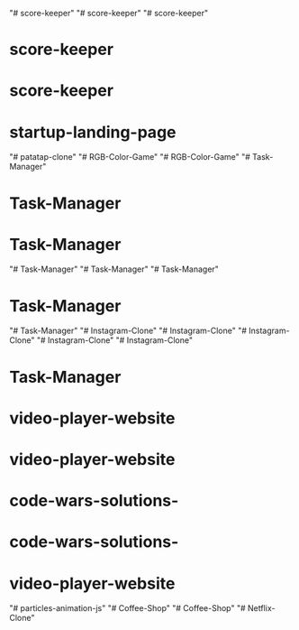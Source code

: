 "# score-keeper" 
"# score-keeper" 
"# score-keeper" 
# score-keeper
# score-keeper
# startup-landing-page
"# patatap-clone" 
"# RGB-Color-Game" 
"# RGB-Color-Game" 
"# Task-Manager" 
# Task-Manager
# Task-Manager
"# Task-Manager" 
"# Task-Manager" 
"# Task-Manager" 
# Task-Manager
"# Task-Manager" 
"# Instagram-Clone" 
"# Instagram-Clone" 
"# Instagram-Clone" 
"# Instagram-Clone" 
"# Instagram-Clone" 
# Task-Manager
# video-player-website
# video-player-website
# code-wars-solutions-
# code-wars-solutions-
# video-player-website
"# particles-animation-js" 
"# Coffee-Shop" 
"# Coffee-Shop" 
"# Netflix-Clone" 
